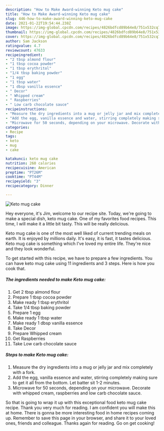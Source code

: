 ```yaml
---
description: "How to Make Award-winning Keto mug cake"
title: "How to Make Award-winning Keto mug cake"
slug: 446-how-to-make-award-winning-keto-mug-cake
date: 2021-01-22T19:54:44.238Z
image: https://img-global.cpcdn.com/recipes/4826bdfcd89b64e8/751x532cq70/keto-mug-cake-recipe-main-photo.jpg
thumbnail: https://img-global.cpcdn.com/recipes/4826bdfcd89b64e8/751x532cq70/keto-mug-cake-recipe-main-photo.jpg
cover: https://img-global.cpcdn.com/recipes/4826bdfcd89b64e8/751x532cq70/keto-mug-cake-recipe-main-photo.jpg
author: Sam Jackson
ratingvalue: 4.7
reviewcount: 47633
recipeingredient:
- "2 tbsp almond flour"
- "1 tbsp cocoa powder"
- "1 tbsp erythritol"
- "1/4 tbsp baking powder"
- "1 egg"
- "1 tbsp water"
- "1 dbsp vanilla essence"
- " Decor"
- " Whipped cream"
- " Raspberries"
- " Low carb chocolate sauce"
recipeinstructions:
- "Measure the dry ingredients into a mug or jelly jar and mix completely with a fork."
- "Add the egg, vanilla essence and water, stirring completely making sure to get it all from the bottom. Let batter sit 1-2 minutes."
- "Microwave for 50 seconds, depending on your microwave. Decorate with whipped cream, raspberries and low carb chocolate sauce."
categories:
- Recipe
tags:
- keto
- mug
- cake

katakunci: keto mug cake 
nutrition: 260 calories
recipecuisine: American
preptime: "PT26M"
cooktime: "PT44M"
recipeyield: "3"
recipecategory: Dinner

---
```



![Keto mug cake](https://img-global.cpcdn.com/recipes/4826bdfcd89b64e8/751x532cq70/keto-mug-cake-recipe-main-photo.jpg)

Hey everyone, it's Jim, welcome to our recipe site. Today, we're going to make a special dish, keto mug cake. One of my favorites food recipes. This time, I will make it a little bit tasty. This will be really delicious.



Keto mug cake is one of the most well liked of current trending meals on earth. It is enjoyed by millions daily. It's easy, it is fast, it tastes delicious. Keto mug cake is something which I've loved my entire life. They're nice and they look wonderful.


To get started with this recipe, we have to prepare a few ingredients. You can have keto mug cake using 11 ingredients and 3 steps. Here is how you cook that.

<!--inarticleads1-->

##### The ingredients needed to make Keto mug cake:

1. Get 2 tbsp almond flour
1. Prepare 1 tbsp cocoa powder
1. Make ready 1 tbsp erythritol
1. Take 1/4 tbsp baking powder
1. Prepare 1 egg
1. Make ready 1 tbsp water
1. Make ready 1 dbsp vanilla essence
1. Take  Decor
1. Prepare  Whipped cream
1. Get  Raspberries
1. Take  Low carb chocolate sauce




<!--inarticleads2-->

##### Steps to make Keto mug cake:

1. Measure the dry ingredients into a mug or jelly jar and mix completely with a fork.
1. Add the egg, vanilla essence and water, stirring completely making sure to get it all from the bottom. Let batter sit 1-2 minutes.
1. Microwave for 50 seconds, depending on your microwave. Decorate with whipped cream, raspberries and low carb chocolate sauce.




So that is going to wrap it up with this exceptional food keto mug cake recipe. Thank you very much for reading. I am confident you will make this at home. There is gonna be more interesting food in home recipes coming up. Remember to save this page in your browser, and share it to your loved ones, friends and colleague. Thanks again for reading. Go on get cooking!
